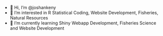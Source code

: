 - 👋 Hi, I’m @joshankeny
- 👀 I’m interested in R Statistical Coding, Website Development, Fisheries, Natural Resources
- 🌱 I’m currently learning Shiny Webapp Development, Fisheries Science and Website Development

<!---
joshankeny/joshankeny is a ✨ special ✨ repository because its `README.md` (this file) appears on your GitHub profile.
You can click the Preview link to take a look at your changes.
--->
